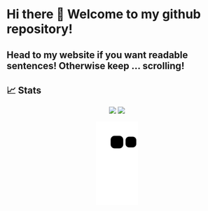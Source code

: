 # Hi there 👋 Welcome to my github repository! 

## Head to my website if you want readable sentences! Otherwise keep ... scrolling!

## 📈 Stats
<p align="center">
  <img width="48%" src="https://github-readme-stats.vercel.app/api?username=ArthurZucker&count_private=true&show_icons=true&hide_border=true&theme=gotham&include_all_commits=true" />
  <img width="48%" src="https://github-readme-streak-stats.herokuapp.com/?user=ArthurZucker&hide_border=true&theme=gotham&count_private=true" />
</p>

<p align="center">
   <img src="https://github.com/ArthurZucker/ArthurZucker/blob/output/github-contribution-grid-snake.svg" alt="snake">
</p>



